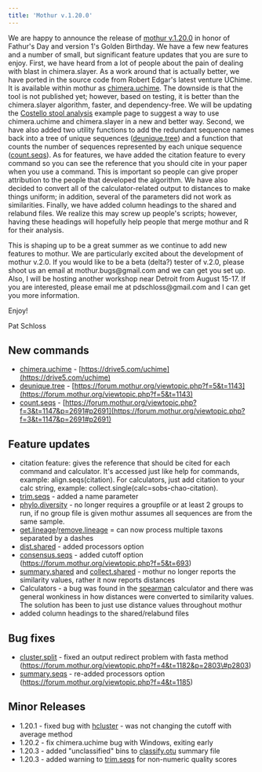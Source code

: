 ```yaml
---
title: 'Mothur v.1.20.0'
---
```

We are happy to announce the release of [mothur
v.1.20.0](mothur_v.1.20.0) in honor of Fathur\'s Day and
version 1\'s Golden Birthday. We have a few new features and a number of
small, but significant feature updates that you are sure to enjoy.
First, we have heard from a lot of people about the pain of dealing with
blast in chimera.slayer. As a work around that is actually better, we
have ported in the source code from Robert Edgar\'s latest venture
UChime. It is available within mothur as
[chimera.uchime](chimera.uchime). The downside is that the
tool is not published yet; however, based on testing, it is better than
the chimera.slayer algorithm, faster, and dependency-free. We will be
updating the [Costello stool
analysis](Costello_stool_analysis) example page to suggest a
way to use chimera.uchime and chimera.slayer in a new and better way.
Second, we have also added two utility functions to add the redundant
sequence names back into a tree of unique sequences
([deunique.tree](deunique.tree)) and a function that counts
the number of sequences represented by each unique sequence
([count.seqs](count.seqs)). As for features, we have added
the citation feature to every command so you can see the reference that
you should cite in your paper when you use a command. This is important
so people can give proper attribution to the people that developed the
algorithm. We have also decided to convert all of the calculator-related
output to distances to make things uniform; in addition, several of the
parameters did not work as similarities. Finally, we have added column
headings to the shared and relabund files. We realize this may screw up
people\'s scripts; however, having these headings will hopefully help
people that merge mothur and R for their analysis.

This is shaping up to be a great summer as we continue to add new
features to mothur. We are particularly excited about the development of
mothur v.2.0. If you would like to be a beta (delta?) tester of v.2.0,
please shoot us an email at mothur.bugs\@gmail.com and we can get you
set up. Also, I will be hosting another workshop near Detroit from
August 15-17. If you are interested, please email me at
pdschloss\@gmail.com and I can get you more information.

Enjoy!

Pat Schloss

## New commands

-   [chimera.uchime](chimera.uchime) -
    [https://drive5.com/uchime](https://drive5.com/uchime)
-   [deunique.tree](deunique.tree) -
    [https://forum.mothur.org/viewtopic.php?f=5&t=1143](https://forum.mothur.org/viewtopic.php?f=5&t=1143)
-   [count.seqs](count.seqs) -
    [https://forum.mothur.org/viewtopic.php?f=3&t=1147&p=2691#p2691](https://forum.mothur.org/viewtopic.php?f=3&t=1147&p=2691#p2691)

## Feature updates

-   citation feature: gives the reference that should be cited for each
    command and calculator. It\'s accessed just like help for commands,
    example: align.seqs(citation). For calculators, just add citation to
    your calc string, example: collect.single(calc=sobs-chao-citation).
-   [trim.seqs](trim.seqs) - added a name parameter
-   [phylo.diversity](phylo.diversity) - no longer requires a
    groupfile or at least 2 groups to run, if no group file is given
    mothur assumes all sequences are from the same sample.
-   [get.lineage](get.lineage)/[remove.lineage](remove.lineage)
    = can now process multiple taxons separated by a dashes
-   [dist.shared](dist.shared) - added processors option
-   [consensus.seqs](consensus.seqs) - added cutoff option
    (https://forum.mothur.org/viewtopic.php?f=5&t=693)
-   [summary.shared](summary.shared) and
    [collect.shared](collect.shared) - mothur no longer
    reports the similarity values, rather it now reports distances
-   Calculators - a bug was found in the [spearman](spearman)
    calculator and there was general wonkiness in how distances were
    converted to similarity values. The solution has been to just use
    distance values throughout mothur
-   added column headings to the shared/relabund files

## Bug fixes

-   [cluster.split](cluster.split) - fixed an output redirect
    problem with fasta method
    (https://forum.mothur.org/viewtopic.php?f=4&t=1182&p=2803\#p2803)
-   [summary.seqs](summary.seqs) - re-added processors option
    (https://forum.mothur.org/viewtopic.php?f=4&t=1185)

## Minor Releases

-   1.20.1 - fixed bug with [hcluster](hcluster) - was not
    changing the cutoff with average method
-   1.20.2 - fix chimera.uchime bug with Windows, exiting early
-   1.20.3 - added \"unclassified\" bins to
    [classify.otu](classify.otu) summary file
-   1.20.3 - added warning to [trim.seqs](trim.seqs) for
    non-numeric quality scores
